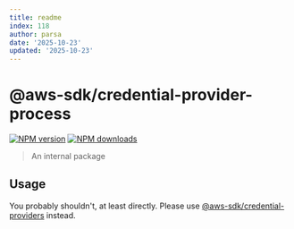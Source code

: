 ```yaml
---
title: readme
index: 118
author: parsa
date: '2025-10-23'
updated: '2025-10-23'
---
```

# @aws-sdk/credential-provider-process

[![NPM version](https://img.shields.io/npm/v/@aws-sdk/credential-provider-process/latest.svg)](https://www.npmjs.com/package/@aws-sdk/credential-provider-process)
[![NPM downloads](https://img.shields.io/npm/dm/@aws-sdk/credential-provider-process.svg)](https://www.npmjs.com/package/@aws-sdk/credential-provider-process)

> An internal package

## Usage

You probably shouldn't, at least directly. Please use [@aws-sdk/credential-providers](https://www.npmjs.com/package/@aws-sdk/credential-providers)
instead.
